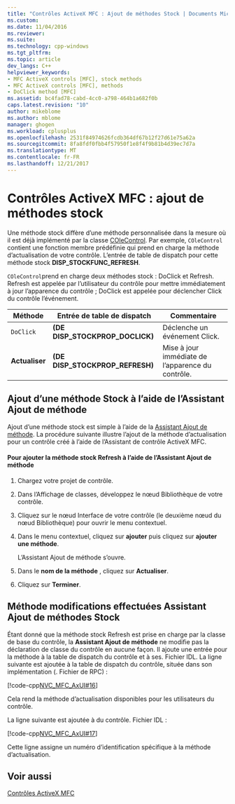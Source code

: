 ```yaml
---
title: "Contrôles ActiveX MFC : Ajout de méthodes Stock | Documents Microsoft"
ms.custom: 
ms.date: 11/04/2016
ms.reviewer: 
ms.suite: 
ms.technology: cpp-windows
ms.tgt_pltfrm: 
ms.topic: article
dev_langs: C++
helpviewer_keywords:
- MFC ActiveX controls [MFC], stock methods
- MFC ActiveX controls [MFC], methods
- DoClick method [MFC]
ms.assetid: bc4fad78-cabd-4cc0-a798-464b1a682f0b
caps.latest.revision: "10"
author: mikeblome
ms.author: mblome
manager: ghogen
ms.workload: cplusplus
ms.openlocfilehash: 2531f84974626fcdb364df67b12f27d61e75a62a
ms.sourcegitcommit: 8fa8fdf0fbb4f57950f1e8f4f9b81b4d39ec7d7a
ms.translationtype: MT
ms.contentlocale: fr-FR
ms.lasthandoff: 12/21/2017
---
```

# <a name="mfc-activex-controls-adding-stock-methods"></a>Contrôles ActiveX MFC : ajout de méthodes stock
Une méthode stock diffère d’une méthode personnalisée dans la mesure où il est déjà implémenté par la classe [COleControl](../mfc/reference/colecontrol-class.md). Par exemple, `COleControl` contient une fonction membre prédéfinie qui prend en charge la méthode d’actualisation de votre contrôle. L’entrée de table de dispatch pour cette méthode stock **DISP_STOCKFUNC_REFRESH**.  
  
 `COleControl`prend en charge deux méthodes stock : DoClick et Refresh. Refresh est appelée par l’utilisateur du contrôle pour mettre immédiatement à jour l’apparence du contrôle ; DoClick est appelée pour déclencher Click du contrôle l’événement.  
  
|Méthode|Entrée de table de dispatch|Commentaire|  
|------------|------------------------|-------------|  
|`DoClick`|**(DE DISP_STOCKPROP_DOCLICK)**|Déclenche un événement Click.|  
|**Actualiser**|**(DE DISP_STOCKPROP_REFRESH)**|Mise à jour immédiate de l’apparence du contrôle.|  
  
##  <a name="_core_adding_a_stock_method_using_classwizard"></a>Ajout d’une méthode Stock à l’aide de l’Assistant Ajout de méthode  
 Ajout d’une méthode stock est simple à l’aide de la [Assistant Ajout de méthode](../ide/add-method-wizard.md). La procédure suivante illustre l’ajout de la méthode d’actualisation pour un contrôle créé à l’aide de l’Assistant de contrôle ActiveX MFC.  
  
#### <a name="to-add-the-stock-refresh-method-using-the-add-method-wizard"></a>Pour ajouter la méthode stock Refresh à l’aide de l’Assistant Ajout de méthode  
  
1.  Chargez votre projet de contrôle.  
  
2.  Dans l’Affichage de classes, développez le nœud Bibliothèque de votre contrôle.  
  
3.  Cliquez sur le nœud Interface de votre contrôle (le deuxième nœud du nœud Bibliothèque) pour ouvrir le menu contextuel.  
  
4.  Dans le menu contextuel, cliquez sur **ajouter** puis cliquez sur **ajouter une méthode**.  
  
     L’Assistant Ajout de méthode s’ouvre.  
  
5.  Dans le **nom de la méthode** , cliquez sur **Actualiser**.  
  
6.  Cliquez sur **Terminer**.  
  
##  <a name="_core_classwizard_changes_for_stock_methods"></a>Méthode modifications effectuées Assistant Ajout de méthodes Stock  
 Étant donné que la méthode stock Refresh est prise en charge par la classe de base du contrôle, la **Assistant Ajout de méthode** ne modifie pas la déclaration de classe du contrôle en aucune façon. Il ajoute une entrée pour la méthode à la table de dispatch du contrôle et à ses. Fichier IDL. La ligne suivante est ajoutée à la table de dispatch du contrôle, située dans son implémentation (. Fichier de RPC) :  
  
 [!code-cpp[NVC_MFC_AxUI#16](../mfc/codesnippet/cpp/mfc-activex-controls-adding-stock-methods_1.cpp)]  
  
 Cela rend la méthode d’actualisation disponibles pour les utilisateurs du contrôle.  
  
 La ligne suivante est ajoutée à du contrôle. Fichier IDL :  
  
 [!code-cpp[NVC_MFC_AxUI#17](../mfc/codesnippet/cpp/mfc-activex-controls-adding-stock-methods_2.idl)]  
  
 Cette ligne assigne un numéro d’identification spécifique à la méthode d’actualisation.  
  
## <a name="see-also"></a>Voir aussi  
 [Contrôles ActiveX MFC](../mfc/mfc-activex-controls.md)

